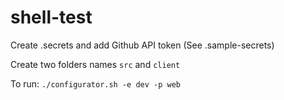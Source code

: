# shell-test
Create .secrets and add Github API token (See .sample-secrets)

Create two folders names `src` and `client`

To run: `./configurator.sh -e dev -p web`
